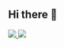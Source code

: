 ## Hi there 👋

<!--
**kairi1091/kairi1091** is a ✨ _special_ ✨ repository because its `README.md` (this file) appears on your GitHub profile.

Here are some ideas to get you started:

- 🌱 I’m currently learning ...Vocational college
- 👯 The game I'm playing now ...APEX、Genshin
- 📚 Here's what I'm learning right now...AI,python,robot
- ⚡ Fun fact: ...I'm currently exploring ways to do something interesting with AI
-->
<div align="left">
  <a href="https://github.com/kairi1091">
    <img src="https://github-readme-stats.vercel.app/api/top-langs/?username=kairi1091&layout=compact&theme=dracula&show_icons=true" />
  </a>
  <a href="https://github.com/kairi1091">
    <img src="https://github-readme-stats.vercel.app/api?username=kairi1091&hide=stars,issues&theme=dracula&show_icons=true&line_height=30" />
  </a>
</div>